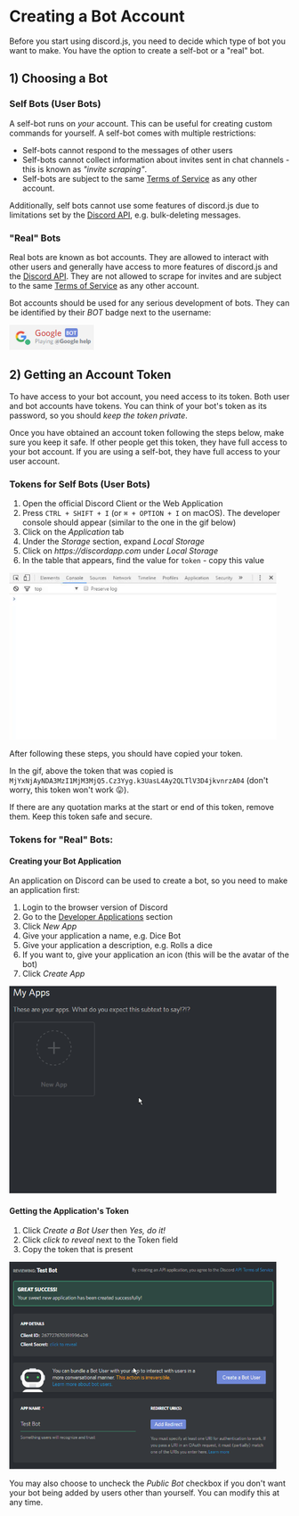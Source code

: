 # Creating a Bot Account

Before you start using discord.js, you need to decide which type of bot you want to make.
You have the option to create a self-bot or a "real" bot.

## 1) Choosing a Bot

### Self Bots \(User Bots\)

A self-bot runs on _your_ account. This can be useful for creating custom commands for
yourself. A self-bot comes with multiple restrictions:

* Self-bots cannot respond to the messages of other users
* Self-bots cannot collect information about invites sent in chat channels - this is
known as _"invite scraping"_.
* Self-bots are subject to the same [Terms of Service](https://discordapp.com/tos) as any
other account.

Additionally, self bots cannot use some features of discord.js due to limitations set by
the [Discord API](https://discordapp.com/developers/docs/intro), e.g. bulk-deleting messages.

### "Real" Bots

Real bots are known as bot accounts. They are allowed to interact with other users and generally
have access to more features of discord.js and the [Discord API](https://discordapp.com/developers/docs/intro).
They are not allowed to scrape for invites and are subject to the same
[Terms of Service](https:\/\/discordapp.com/tos) as any other account.

Bot accounts should be used for any serious development of bots. They can be identified by
their _BOT_ badge next to the username:

<img src="../assets/bot-account-badge.png" />

## 2) Getting an Account Token

To have access to your bot account, you need access to its token. Both user and bot accounts have tokens.
You can think of your bot's token as its password, so you should _keep the token private_.

Once you have obtained an account token following the steps below, make sure you keep it safe. If other people get this
token, they have full access to your bot account. If you are using a self-bot, they have full access to your
user account.

### Tokens for Self Bots \(User Bots\)

1. Open the official Discord Client or the Web Application
2. Press `CTRL + SHIFT + I` \(or `⌘ + OPTION + I` on macOS\). The developer console should appear
(similar to the one in the gif below)
3. Click on the _Application_ tab
4. Under the _Storage_ section, expand _Local Storage_
5. Click on _https://discordapp.com_ under _Local Storage_
6. In the table that appears, find the value for `token` - copy this value

<img src="../assets/user-token.gif" width="480"/>

After following these steps, you should have copied your token.

In the gif, above the token that was copied
is `MjYxNjAyNDA3MzI1MjM3MjQ5.Cz3Yyg.k3UasL4Ay2QLTlV3D4jkvnrzA04` (don't worry, this token won't work 😛).

If there are any quotation marks at the start or end of this token, remove them. Keep this token safe and secure.

### Tokens for "Real" Bots:

#### Creating your Bot Application

An application on Discord can be used to create a bot, so you need to make an application first:

1. Login to the browser version of Discord
2. Go to the [Developer Applications](https://discordapp.com/developers/applications/me) section
3. Click _New App_
4. Give your application a name, e.g. Dice Bot
5. Give your application a description, e.g. Rolls a dice
6. If you want to, give your application an icon (this will be the avatar of the bot)
7. Click _Create App_

<img src="../assets/application-creation.gif" width="480"/>

#### Getting the Application's Token

1. Click _Create a Bot User_ then _Yes, do it!_
2. Click _click to reveal_ next to the Token field
3. Copy the token that is present

<img src="../assets/application-to-bot.gif" width="480"/>

You may also choose to uncheck the _Public Bot_ checkbox if you don't want your bot being added by
users other than yourself. You can modify this at any time. 